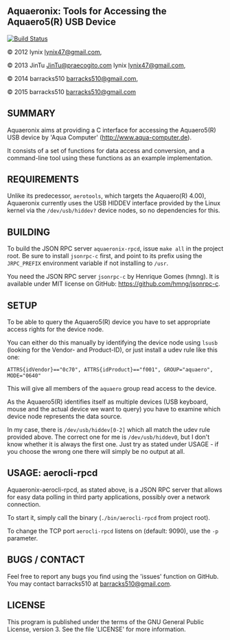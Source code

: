 Aquaeronix: Tools for Accessing the Aquaero5(R) USB Device
--------------------------------------------------------------

[![Build Status](https://travis-ci.org/Aquaeronix/aquaeronix-rpcd.svg?branch=master)](https://travis-ci.org/Aquaeronix/aquaeronix-rpcd)

&copy; 2012 lynix <lynix47@gmail.com>, 

&copy; 2013 JinTu <JinTu@praecogito.com> lynix <lynix47@gmail.com>, 

&copy; 2014 barracks510 <barracks510@gmail.com>, 

&copy; 2015 barracks510 <barracks510@gmail.com>
 

SUMMARY
----------------
Aquaeronix aims at providing a C interface for accessing the Aquaero5(R) USB device by 'Aqua Computer' (http://www.aqua-computer.de).

It consists of a set of functions for data access and conversion, and a command-line tool using these functions as an example implementation.


REQUIREMENTS
----------------
Unlike its predecessor, `aerotools`, which targets the Aquaero(R) 4.00),
Aquaeronix currently uses the USB HIDDEV interface provided by the Linux
kernel via the `/dev/usb/hiddev?` device nodes, so no dependencies for this.


BUILDING
----------------
To build the JSON RPC server `aquaeronix-rpcd`, issue `make all` in the project root. Be sure to install `jsonrpc-c` first, and point to its prefix using the `JRPC_PREFIX` environment variable if not installing to `/usr`.

You need the JSON RPC server `jsonrpc-c` by Henrique Gomes (hmng). It is available under MIT license on GitHub: https://github.com/hmng/jsonrpc-c.


SETUP
----------------
To be able to query the Aquaero5(R) device you have to set appropriate access rights for the device node.

You can either do this manually by identifying the device node using `lsusb` (looking for the Vendor- and Product-ID), or just install a udev rule like this one:

`ATTRS{idVendor}=="0c70", ATTRS{idProduct}=="f001", GROUP="aquaero", MODE="0640"`

This will give all members of the `aquaero` group read access to the device.

As the Aquaero5(R) identifies itself as multiple devices (USB keyboard, mouse and the actual device we want to query) you have to examine which device node represents the data source.

In my case, there is `/dev/usb/hiddev[0-2]` which all match the udev rule provided above. The correct one for me is `/dev/usb/hiddev0`, but I don't know whether it is always the first one. Just try as stated under USAGE - if you choose the wrong one there will simply be no output at all.


USAGE: aerocli-rpcd
----------------
Aquaeronix-aerocli-rpcd, as stated above, is a JSON RPC server that allows for easy data polling in third party applications, possibly over a network connection.

To start it, simply call the binary (`./bin/aerocli-rpcd` from project root).

To change the TCP port `aerocli-rpcd` listens on (default: 9090), use the `-p` parameter.
 

BUGS / CONTACT
----------------
Feel free to report any bugs you find using the 'issues' function on GitHub. You may contact barracks510 at barracks510@gmail.com.


LICENSE
----------------
This program is published under the terms of the GNU General Public License,
version 3. See the file 'LICENSE' for more information.
